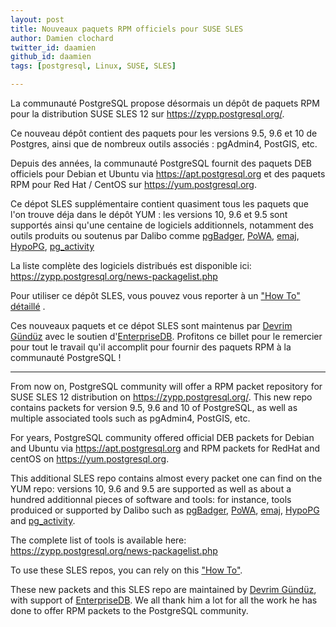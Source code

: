 ```yaml
---
layout: post
title: Nouveaux paquets RPM officiels pour SUSE SLES
author: Damien clochard
twitter_id: daamien
github_id: daamien
tags: [postgresql, Linux, SUSE, SLES]

---
```


La communauté PostgreSQL propose désormais un dépôt de paquets RPM pour la
distribution SUSE SLES 12 sur <https://zypp.postgresql.org/>.

Ce nouveau dépôt contient des paquets pour les versions 9.5, 9.6 et 10 de
Postgres, ainsi que de nombreux outils associés : pgAdmin4, PostGIS, etc.

<!--MORE-->

Depuis des années, la communauté PostgreSQL fournit des paquets DEB officiels 
pour Debian et Ubuntu via <https://apt.postgresql.org> et des paquets RPM 
pour Red Hat / CentOS sur <https://yum.postgresql.org>.

Ce dépot SLES supplémentaire contient quasiment tous les paquets que l'on trouve
déja dans le dépôt YUM : les versions 10, 9.6 et 9.5 sont supportés ainsi qu'une 
centaine de logiciels additionnels, notamment des outils produits ou soutenus
par Dalibo comme [pgBadger](http://dalibo.github.io/pgbadger/), 
[PoWA](http://dalibo.github.io/powa/), 
[emaj](https://github.com/beaud76/emaj), 
[HypoPG](http://dalibo.github.io/hypopg/), 
[pg_activity](https://github.com/julmon/pg_activity)

La liste complète des logiciels distribués est disponible ici:
<https://zypp.postgresql.org/news-packagelist.php>

Pour utiliser ce dépôt SLES, vous pouvez vous reporter à un 
["How To" détaillé](https://zypp.postgresql.org/howtozypp.php) .

Ces nouveaux paquets et ce dépot SLES sont maintenus par 
[Devrim Gündüz](https://twitter.com/devrimgunduz) avec le soutien 
d'[EnterpriseDB](https://www.enterprisedb.com/). Profitons ce billet pour le
remercier pour tout le travail qu'il accomplit pour fournir des paquets RPM à la
communauté PostgreSQL !

---

From now on, PostgreSQL community will offer a RPM packet repository for SUSE SLES 12 distribution on <https://zypp.postgresql.org/>.
This new repo contains packets for version 9.5, 9.6 and 10 of PostgreSQL, as well as multiple associated tools such as pgAdmin4, PostGIS, etc.

For years, PostgreSQL community offered official DEB packets for Debian and Ubuntu via <https://apt.postgresql.org> and RPM packets for RedHat and centOS on <https://yum.postgresql.org>.

This additional SLES repo contains almost every packet one can find on the YUM repo: versions 10, 9.6 and 9.5 are supported as well as about a hundred additionnal pieces of software and tools: for instance, tools produiced or supported by Dalibo such as [pgBadger](http://dalibo.github.io/pgbadger/), 
[PoWA](http://dalibo.github.io/powa/), 
[emaj](https://github.com/beaud76/emaj), 
[HypoPG](http://dalibo.github.io/hypopg/) and 
[pg_activity](https://github.com/julmon/pg_activity).


The complete list of tools is available here: <https://zypp.postgresql.org/news-packagelist.php>


To use these SLES repos, you can rely on this ["How To"](https://zypp.postgresql.org/howtozypp.php).


These new packets and this SLES repo are maintained by [Devrim Gündüz](https://twitter.com/devrimgunduz), with support of [EnterpriseDB](https://www.enterprisedb.com/). We all thank him a lot for all the work he has done to offer RPM packets to the PostgreSQL community.

